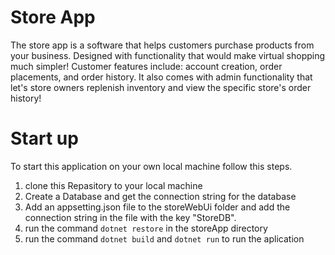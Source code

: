 # Store App
The store app is a software that helps customers purchase products from your business. Designed with functionality that would make virtual shopping much simpler! Customer features include: account creation, order placements, and order history. It also comes with admin functionality that let's store owners replenish inventory and view the specific store's order history!

# Start up
To start this application on your own local machine follow this steps.
  1. clone this Repasitory to your local machine
  2. Create a Database and get the connection string for the database
  3. Add an appsetting.json file to the storeWebUi folder and add the connection string in the file with the key "StoreDB".
  4. run the command `dotnet restore` in the storeApp directory
  5. run the command `dotnet build` and `dotnet run` to run the aplication
